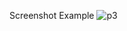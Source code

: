 Screenshot Example
![p3](https://user-images.githubusercontent.com/38773611/116815160-80373080-ab86-11eb-99c1-5da5e6548593.PNG)

